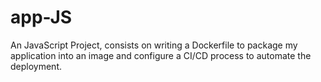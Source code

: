# app-JS

An JavaScript Project, consists on writing a Dockerfile to package my application into an image and configure a CI/CD process to automate the deployment.
